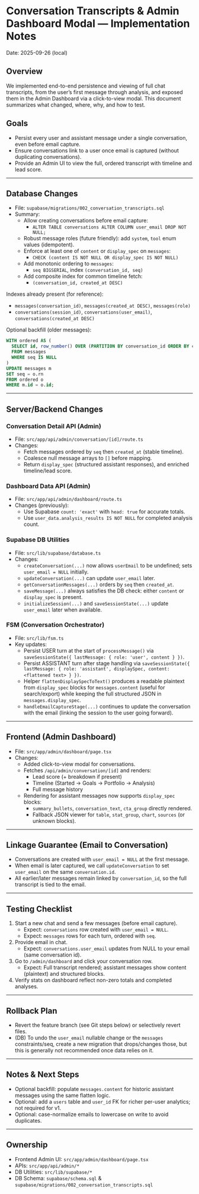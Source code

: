 # Conversation Transcripts & Admin Dashboard Modal — Implementation Notes

Date: 2025-09-26 (local)

## Overview
We implemented end-to-end persistence and viewing of full chat transcripts, from the user’s first message through analysis, and exposed them in the Admin Dashboard via a click-to-view modal. This document summarizes what changed, where, why, and how to test.

## Goals
- Persist every user and assistant message under a single conversation, even before email capture.
- Ensure conversations link to a user once email is captured (without duplicating conversations).
- Provide an Admin UI to view the full, ordered transcript with timeline and lead score.

---

## Database Changes
- File: `supabase/migrations/002_conversation_transcripts.sql`
- Summary:
  - Allow creating conversations before email capture:
    - `ALTER TABLE conversations ALTER COLUMN user_email DROP NOT NULL;`
  - Robust message roles (future friendly): add `system`, `tool` enum values (idempotent).
  - Enforce at least one of `content` or `display_spec` on `messages`:
    - `CHECK (content IS NOT NULL OR display_spec IS NOT NULL)`
  - Add monotonic ordering to `messages`:
    - `seq BIGSERIAL`, index `(conversation_id, seq)`
  - Add composite index for common timeline fetch:
    - `(conversation_id, created_at DESC)`

Indexes already present (for reference):
- `messages(conversation_id)`, `messages(created_at DESC)`, `messages(role)`
- `conversations(session_id)`, `conversations(user_email)`, `conversations(created_at DESC)`

Optional backfill (older messages):
```sql
WITH ordered AS (
  SELECT id, row_number() OVER (PARTITION BY conversation_id ORDER BY created_at ASC) AS rn
  FROM messages
  WHERE seq IS NULL
)
UPDATE messages m
SET seq = o.rn
FROM ordered o
WHERE m.id = o.id;
```

---

## Server/Backend Changes

### Conversation Detail API (Admin)
- File: `src/app/api/admin/conversation/[id]/route.ts`
- Changes:
  - Fetch messages ordered by `seq` then `created_at` (stable timeline).
  - Coalesce null message arrays to `[]` before mapping.
  - Return `display_spec` (structured assistant responses), and enriched timeline/lead score.

### Dashboard Data API (Admin)
- File: `src/app/api/admin/dashboard/route.ts`
- Changes (previously):
  - Use Supabase `count: 'exact'` with `head: true` for accurate totals.
  - Use `user_data.analysis_results IS NOT NULL` for completed analysis count.

### Supabase DB Utilities
- File: `src/lib/supabase/database.ts`
- Changes:
  - `createConversation(...)` now allows `userEmail` to be undefined; sets `user_email = NULL` initially.
  - `updateConversation(...)` can update `user_email` later.
  - `getConversationMessages(...)` orders by `seq` then `created_at`.
  - `saveMessage(...)` always satisfies the DB check: either `content` or `display_spec` is present.
  - `initializeSession(...)` and `saveSessionState(...)` update `user_email` later when available.

### FSM (Conversation Orchestrator)
- File: `src/lib/fsm.ts`
- Key updates:
  - Persist USER turn at the start of `processMessage()` via `saveSessionState({ lastMessage: { role: 'user', content } })`.
  - Persist ASSISTANT turn after stage handling via `saveSessionState({ lastMessage: { role: 'assistant', displaySpec, content: <flattened text> } })`.
  - Helper `flattenDisplaySpecToText()` produces a readable plaintext from `display_spec` blocks for `messages.content` (useful for search/export) while keeping the full structured JSON in `messages.display_spec`.
  - `handleEmailCaptureStage(...)` continues to update the conversation with the email (linking the session to the user going forward).

---

## Frontend (Admin Dashboard)
- File: `src/app/admin/dashboard/page.tsx`
- Changes:
  - Added click-to-view modal for conversations.
  - Fetches `/api/admin/conversation/[id]` and renders:
    - Lead score (+ breakdown if present)
    - Timeline (Started → Goals → Portfolio → Analysis)
    - Full message history
  - Rendering for assistant messages now supports `display_spec` blocks:
    - `summary_bullets`, `conversation_text`, `cta_group` directly rendered.
    - Fallback JSON viewer for `table`, `stat_group`, `chart`, `sources` (or unknown blocks).

---

## Linkage Guarantee (Email to Conversation)
- Conversations are created with `user_email = NULL` at the first message.
- When email is later captured, we call `updateConversation` to set `user_email` on the same `conversation.id`.
- All earlier/later messages remain linked by `conversation_id`, so the full transcript is tied to the email.

---

## Testing Checklist
1. Start a new chat and send a few messages (before email capture).
   - Expect: `conversations` row created with `user_email = NULL`.
   - Expect: `messages` rows for each turn, ordered with `seq`.
2. Provide email in chat.
   - Expect: `conversations.user_email` updates from NULL to your email (same conversation id).
3. Go to `/admin/dashboard` and click your conversation row.
   - Expect: Full transcript rendered; assistant messages show content (plaintext) and structured blocks.
4. Verify stats on dashboard reflect non-zero totals and completed analyses.

---

## Rollback Plan
- Revert the feature branch (see Git steps below) or selectively revert files.
- (DB) To undo the `user_email` nullable change or the `messages` constraints/seq, create a new migration that drops/changes those, but this is generally not recommended once data relies on it.

---

## Notes & Next Steps
- Optional backfill: populate `messages.content` for historic assistant messages using the same flatten logic.
- Optional: add a `users` table and `user_id` FK for richer per-user analytics; not required for v1.
- Optional: case-normalize emails to lowercase on write to avoid duplicates.

---

## Ownership
- Frontend Admin UI: `src/app/admin/dashboard/page.tsx`
- APIs: `src/app/api/admin/*`
- DB Utilities: `src/lib/supabase/*`
- DB Schema: `supabase/schema.sql` & `supabase/migrations/002_conversation_transcripts.sql`

